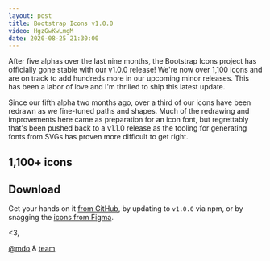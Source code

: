 ```yaml
---
layout: post
title: Bootstrap Icons v1.0.0
video: HgzGwKwLmgM
date: 2020-08-25 21:30:00
---
```


After five alphas over the last nine months, the Bootstrap Icons project has officially gone stable with our v1.0.0 release! We're now over 1,100 icons and are on track to add hundreds more in our upcoming minor releases. This has been a labor of love and I'm thrilled to ship this latest update.

Since our fifth alpha two months ago, over a third of our icons have been redrawn as we fine-tuned paths and shapes. Much of the redrawing and improvements here came as preparation for an icon font, but regrettably that's been pushed back to a v1.1.0 release as the tooling for generating fonts from SVGs has proven more difficult to get right.

## 1,100+ icons

## Download

Get your hands on it [from GitHub](https://github.com/twbs/icons/releases), by updating to `v1.0.0` via npm, or by snagging the [icons from Figma](https://www.figma.com/file/hTJtQ2MrMTeNVmYrVBqNZZ/Bootstrap-Icons-v1.0.0-alpha5).

<3,<br>

[@mdo](https://github.com/mdo) & [team](https://github.com/twbs)
